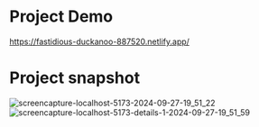 # Project Demo
https://fastidious-duckanoo-887520.netlify.app/

# Project snapshot
![screencapture-localhost-5173-2024-09-27-19_51_22](https://github.com/user-attachments/assets/44ad0c47-ed9c-4ec2-810b-e565be518023)
![screencapture-localhost-5173-details-1-2024-09-27-19_51_59](https://github.com/user-attachments/assets/c1097f9b-f6d5-4658-900c-e8040fd2c88c)
